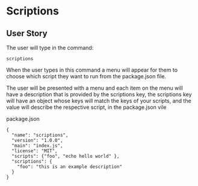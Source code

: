 <h1>Scriptions</h1>
<h2>User Story</h2>
<p>
The user will type in the command:
</p>

```
scriptions
```

<p>When the user types in this command a menu will appear for them to choose which script they want to run from the package.json file. </p>
<p>The user will be presented with a menu and each item on the menu will have a description that is provided by the scriptions key, the scriptions key will have an object whose keys will match the keys of your scripts, and the value will describe the respective script,  in the package.json vile</p>

package.json 
```
{
  "name": "scriptions",
  "version": "1.0.0",
  "main": "index.js",
  "license": "MIT",
  "scripts": {"foo", "echo hello world" },
  "scriptions": {
    "foo": "this is an example description"
  }
}

```
